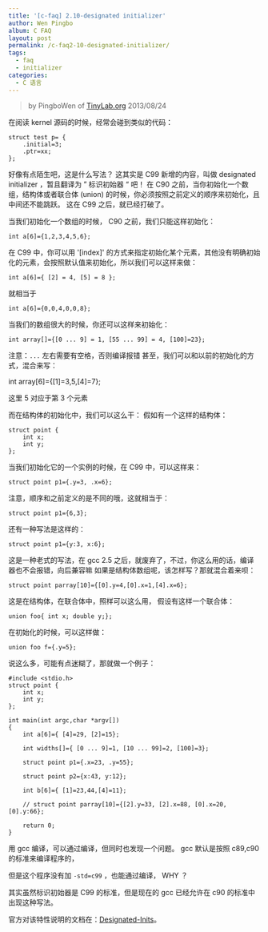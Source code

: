 ```yaml
---
title: '[c-faq] 2.10-designated initializer'
author: Wen Pingbo
album: C FAQ
layout: post
permalink: /c-faq2-10-designated-initializer/
tags:
  - faq
  - initializer
categories:
  - C 语言
---
```


> by PingboWen of [TinyLab.org](http://tinylab.org)
> 2013/08/24

在阅读 kernel 源码的时候，经常会碰到类似的代码：

    struct test p= {
    	.initial=3;
    	.ptr=xx;
    };

好像有点陌生吧，这是什么写法？   这其实是 C99 新增的内容，叫做 designated initializer ，暂且翻译为 &rdquo; 标识初始器 &ldquo; 吧！   在 C90 之前，当你初始化一个数组，结构体或者联合体 (union) 的时候，你必须按照之前定义的顺序来初始化，且中间还不能跳跃。   这在 C99 之后，就已经打破了。

当我们初始化一个数组的时候， C90 之前，我们只能这样初始化：

    int a[6]={1,2,3,4,5,6};

在 C99 中，你可以用 '[index]' 的方式来指定初始化某个元素，其他没有明确初始化的元素，会按照默认值来初始化，所以我们可以这样来做：

    int a[6]={ [2] = 4, [5] = 8 };

就相当于

    int a[6]={0,0,4,0,0,8};

当我们的数组很大的时候，你还可以这样来初始化：

    int array[]={[0 ... 9] = 1, [55 ... 99] = 4, [100]=23};

注意：`...` 左右需要有空格，否则编译报错 甚至，我们可以和以前的初始化的方式，混合来写：

int array[6]={[1]=3,5,[4]=7};

这里 5 对应于第 3 个元素

而在结构体的初始化中，我们可以这么干：   假如有一个这样的结构体：

    struct point {
    	int x;
    	int y;
    };

当我们初始化它的一个实例的时候，在 C99 中，可以这样来：

    struct point p1={.y=3, .x=6};

注意，顺序和之前定义的是不同的哦，这就相当于：

    struct point p1={6,3};

还有一种写法是这样的：

    struct point p1={y:3, x:6};

这是一种老式的写法，在 gcc 2.5 之后，就废弃了，不过，你这么用的话，编译器也不会报错，向后兼容嘛   如果是结构体数组呢，该怎样写？那就混合着来呗：

    struct point parray[10]={[0].y=4,[0].x=1,[4].x=6};

这是在结构体，在联合体中，照样可以这么用， 假设有这样一个联合体：

    union foo{ int x; double y;};

在初始化的时候，可以这样做：

    union foo f={.y=5};

说这么多，可能有点迷糊了，那就做一个例子：

    #include <stdio.h>
    struct point {
        int x;
        int y;
    };

    int main(int argc,char *argv[])
    {
        int a[6]={ [4]=29, [2]=15};

        int widths[]={ [0 ... 9]=1, [10 ... 99]=2, [100]=3};

        struct point p1={.x=23, .y=55};

        struct point p2={x:43, y:12};

        int b[6]={ [1]=23,44,[4]=11};

        // struct point parray[10]={[2].y=33, [2].x=88, [0].x=20, [0].y:66};

        return 0;
    }

用 gcc 编译，可以通过编译，但同时也发现一个问题。 gcc 默认是按照 c89,c90 的标准来编译程序的，

但是这个程序没有加 `-std=c99` ，也能通过编译， WHY ？

其实虽然标识初始器是 C99 的标准，但是现在的 gcc 已经允许在 c90 的标准中出现这种写法。

官方对该特性说明的文档在：[Designated-Inits](http://gcc.gnu.org/onlinedocs/gcc/Designated-Inits.html)。
